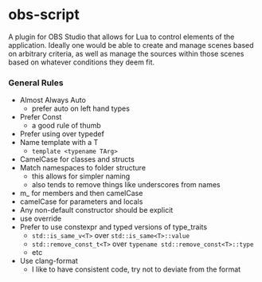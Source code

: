 # obs-script

A plugin for OBS Studio that allows for Lua to control elements of the application. Ideally one would be able to create and manage scenes based on arbitrary criteria, as well as manage the sources within those scenes based on whatever conditions they deem fit.

### General Rules
* Almost Always Auto
    * prefer auto on left hand types
* Prefer Const
    * a good rule of thumb
* Prefer using over typedef
* Name template with a T
    * ```template <typename TArg>```
* CamelCase for classes and structs
* Match namespaces to folder structure
    * this allows for simpler naming
    * also tends to remove things like underscores from names
* m_ for members and then camelCase
* camelCase for parameters and locals
* Any non-default constructor should be explicit
* use override
* Prefer to use constexpr and typed versions of type_traits
    * ```std::is_same_v<T>``` over ```std::is_same<T>::value```
    * ```std::remove_const_t<T>``` over ```typename std::remove_const<T>::type```
    * etc
* Use clang-format
    * I like to have consistent code, try not to deviate from the format